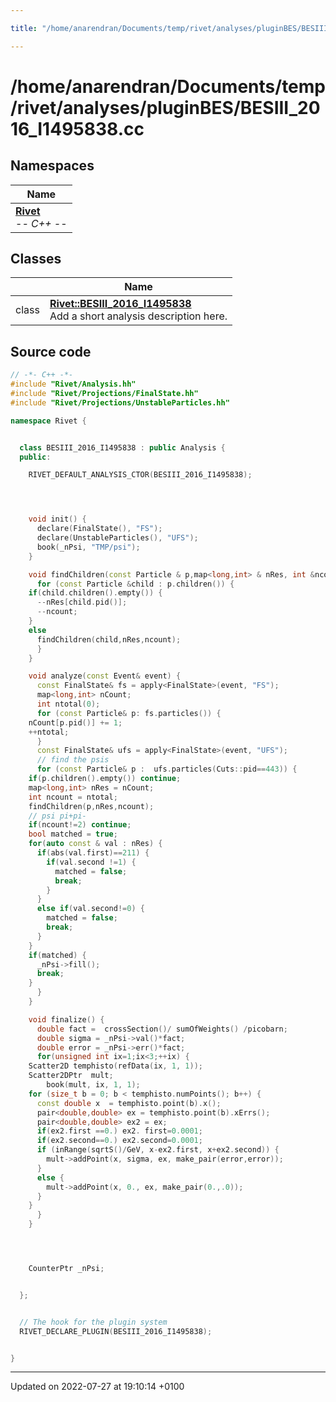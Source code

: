 ```yaml
---

title: "/home/anarendran/Documents/temp/rivet/analyses/pluginBES/BESIII_2016_I1495838.cc"

---
```


# /home/anarendran/Documents/temp/rivet/analyses/pluginBES/BESIII_2016_I1495838.cc



## Namespaces

| Name           |
| -------------- |
| **[Rivet](http://example.org/namespaces/namespacerivet/)** <br>-*- C++ -*-  |

## Classes

|                | Name           |
| -------------- | -------------- |
| class | **[Rivet::BESIII_2016_I1495838](http://example.org/classes/classrivet_1_1besiii__2016__i1495838/)** <br>Add a short analysis description here.  |




## Source code

```cpp
// -*- C++ -*-
#include "Rivet/Analysis.hh"
#include "Rivet/Projections/FinalState.hh"
#include "Rivet/Projections/UnstableParticles.hh"

namespace Rivet {


  class BESIII_2016_I1495838 : public Analysis {
  public:

    RIVET_DEFAULT_ANALYSIS_CTOR(BESIII_2016_I1495838);




    void init() {
      declare(FinalState(), "FS");
      declare(UnstableParticles(), "UFS");
      book(_nPsi, "TMP/psi");
    }

    void findChildren(const Particle & p,map<long,int> & nRes, int &ncount) {
      for (const Particle &child : p.children()) {
    if(child.children().empty()) {
      --nRes[child.pid()];
      --ncount;
    }
    else
      findChildren(child,nRes,ncount);
      }
    }

    void analyze(const Event& event) {
      const FinalState& fs = apply<FinalState>(event, "FS");
      map<long,int> nCount;
      int ntotal(0);
      for (const Particle& p: fs.particles()) {
    nCount[p.pid()] += 1;
    ++ntotal;
      }
      const FinalState& ufs = apply<FinalState>(event, "UFS");
      // find the psis
      for (const Particle& p :  ufs.particles(Cuts::pid==443)) {
    if(p.children().empty()) continue;
    map<long,int> nRes = nCount;
    int ncount = ntotal;
    findChildren(p,nRes,ncount);
    // psi pi+pi-
    if(ncount!=2) continue;
    bool matched = true;
    for(auto const & val : nRes) {
      if(abs(val.first)==211) {
        if(val.second !=1) {
          matched = false;
          break;
        }
      }
      else if(val.second!=0) {
        matched = false;
        break;
      }
    }
    if(matched) {
      _nPsi->fill();
      break;
    }
      }
    }

    void finalize() {
      double fact =  crossSection()/ sumOfWeights() /picobarn;
      double sigma = _nPsi->val()*fact;
      double error = _nPsi->err()*fact;
      for(unsigned int ix=1;ix<3;++ix) {
    Scatter2D temphisto(refData(ix, 1, 1));
    Scatter2DPtr  mult;
        book(mult, ix, 1, 1);
    for (size_t b = 0; b < temphisto.numPoints(); b++) {
      const double x  = temphisto.point(b).x();
      pair<double,double> ex = temphisto.point(b).xErrs();
      pair<double,double> ex2 = ex;
      if(ex2.first ==0.) ex2. first=0.0001;
      if(ex2.second==0.) ex2.second=0.0001;
      if (inRange(sqrtS()/GeV, x-ex2.first, x+ex2.second)) {
        mult->addPoint(x, sigma, ex, make_pair(error,error));
      }
      else {
        mult->addPoint(x, 0., ex, make_pair(0.,.0));
      }
    }
      }
    }




    CounterPtr _nPsi;


  };


  // The hook for the plugin system
  RIVET_DECLARE_PLUGIN(BESIII_2016_I1495838);


}
```


-------------------------------

Updated on 2022-07-27 at 19:10:14 +0100
